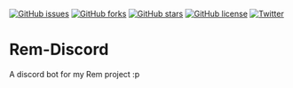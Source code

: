 [![GitHub issues](https://img.shields.io/github/issues/HeyItsMeNobody/Rem-Discord.svg)](https://github.com/HeyItsMeNobody/Rem-Discord/issues) [![GitHub forks](https://img.shields.io/github/forks/HeyItsMeNobody/Rem-Discord.svg)](https://github.com/HeyItsMeNobody/Rem-Discord/network) [![GitHub stars](https://img.shields.io/github/stars/HeyItsMeNobody/Rem-Discord.svg)](https://github.com/HeyItsMeNobody/Rem-Discord/stargazers) [![GitHub license](https://img.shields.io/github/license/HeyItsMeNobody/Rem-Discord.svg)](https://github.com/HeyItsMeNobody/Rem-Discord/blob/master/LICENSE) [![Twitter](https://img.shields.io/twitter/url/https/github.com/HeyItsMeNobody/Rem-Discord/tree/master.svg?style=social)](https://twitter.com/intent/tweet?text=Wow:&url=https%3A%2F%2Fgithub.com%2FHeyItsMeNobody%2FRem-Discord%2Ftree%2Fmaster)
# Rem-Discord
A discord bot for my Rem project :p